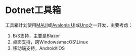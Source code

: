# Dotnet工具箱

工具箱计划使用[MAUI](https://learn.microsoft.com/zh-cn/dotnet/maui/?view=net-maui-7.0)或[Avalonia UI](https://avaloniaui.net/)或[Uno](https://platform.uno/)之一开发，主要考虑：
1. B/S支持，主要是Blazor
2. 桌面支持，跨Windows\macOS\Linux
3. 移动端支持，Android\iOS
